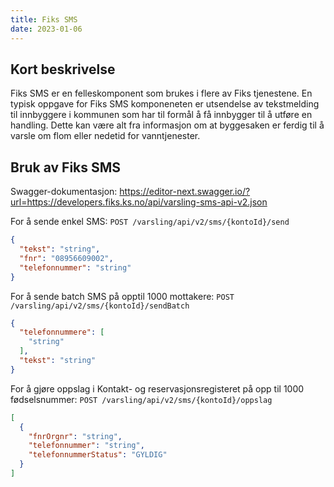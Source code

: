 ```yaml
---
title: Fiks SMS  
date: 2023-01-06
---
```


## Kort beskrivelse
Fiks SMS er en felleskomponent som brukes i flere av Fiks tjenestene. En typisk oppgave for Fiks SMS komponeneten er utsendelse av tekstmelding til innbyggere i kommunen som har til formål å få innbygger til å utføre en handling. Dette kan være alt fra informasjon om at byggesaken er ferdig til å varsle om flom eller nedetid for vanntjenester.

## Bruk av Fiks SMS
Swagger-dokumentasjon: https://editor-next.swagger.io/?url=https://developers.fiks.ks.no/api/varsling-sms-api-v2.json

For å sende enkel SMS: `POST /varsling/api/v2/sms/{kontoId}/send`

```json
{
  "tekst": "string",
  "fnr": "08956609002",
  "telefonnummer": "string"
}
```

For å sende batch SMS på opptil 1000 mottakere: `POST /varsling/api/v2/sms/{kontoId}/sendBatch`

```json
{
  "telefonnummere": [
    "string"
  ],
  "tekst": "string"
}
```

For å gjøre oppslag i Kontakt- og reservasjonsregisteret på opp til 1000 fødselsnummer: `POST /varsling/api/v2/sms/{kontoId}/oppslag`

```json 
[
  {
    "fnrOrgnr": "string",
    "telefonnummer": "string",
    "telefonnummerStatus": "GYLDIG"
  }
]
```












